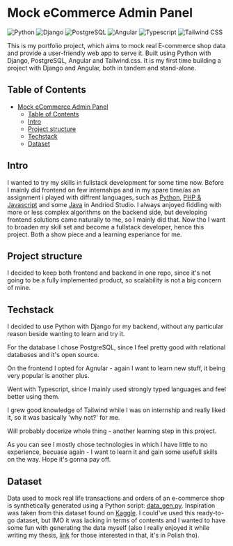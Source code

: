 # Mock eCommerce Admin Panel

![Python](https://img.shields.io/badge/python-3670A0?style=for-the-badge&logo=python&logoColor=ffdd54)
![Django](https://img.shields.io/badge/Django-092E20?style=for-the-badge&logo=django&logoColor=green)
![PostgreSQL](https://img.shields.io/badge/postgresql-4169e1?style=for-the-badge&logo=postgresql&logoColor=white)
![Angular](https://img.shields.io/badge/angular-DD0031?style=for-the-badge&logo=angular&logoColor=white)
![Typescript](https://img.shields.io/badge/TypeScript-3178C6?style=for-the-badge&logo=typescript&logoColor=white)
![Tailwind CSS](https://img.shields.io/badge/tailwindcss-0F172A?style=for-the-badge&logo=tailwindcss&logoColor=38BDF8)

This is my portfolio project, which aims to mock real E-commerce shop data and provide a user-friendly web app to serve it. Built using Python with Django, PostgreSQL, Angular and Tailwind.css. It is my first time building a project with Django and Angular, both in tandem and stand-alone.

## Table of Contents

- [Mock eCommerce Admin Panel](#mock-ecommerce-admin-panel)
  - [Table of Contents](#table-of-contents)
  - [Intro](#intro)
  - [Project structure](#project-structure)
  - [Techstack](#techstack)
  - [Dataset](#dataset)

## Intro

I wanted to try my skills in fullstack development for some time now. Before I mainly did frontend on few internships and in my spare time/as an assignment i played with diffrent languages, such as [Python](https://github.com/kStoko23/fractal-generation), [PHP & Javascript](https://github.com/kStoko23/project-manager) and some [Java](https://github.com/kStoko23/Sudoku-android-studio) in Andriod Studio. I always anjoyed fiddling with more or less complex algorithms on the backend side, but developing frontend solutions came naturally to me, so I mainly did that. Now tho I want to broaden my skill set and become a fullstack developer, hence this project. Both a show piece and a learning experiance for me.

## Project structure

I decided to keep both frontend and backend in one repo, since it's not going to be a fully implemented product, so scalability is not a big concern of mine.

## Techstack

I decided to use Python with Django for my backend, without any particular reason beside wanting to learn and try it.

For the database I chose PostgreSQL, since I feel pretty good with relational databases and it's open source.

On the frontend I opted for Agnular - again I want to learn new stuff, it being very popular is another plus.

Went with Typescript, since I mainly used strongly typed languages and feel better using them.

I grew good knowledge of Tailwind while I was on internship and really liked it, so it was basically 'why not?' for me.

Will probably docerize whole thing - another learning step in this project.

As you can see I mostly chose technologies in which I have little to no experience, becuase again - I want to learn it and gain some usefull skills on the way. Hope it's gonna pay off.

## Dataset

Data used to mock real life transactions and orders of an e-commerce shop is synthetically generated using a Python script: [data_gen.py](ecommerce_mock_project/backend/misc/data_gen.py). Inspiration was taken from this dataset found on [Kaggle](https://www.kaggle.com/datasets/rohitsahoo/sales-forecasting). I could've used this ready-to-go dataset, but IMO it was lacking in terms of contents and I wanted to have some fun with generating the data myself (also I really enjoyed it while writing my thesis, [link](https://github.com/kStoko23/Praca-licencjacka) for those interested in that, it's in Polish tho).
